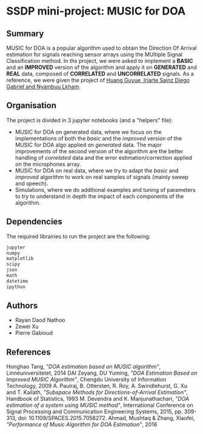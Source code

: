 # SSDP mini-project: MUSIC for DOA

## Summary

MUSIC for DOA is a popular algorithm used to obtain the Direction Of Arrival estimation for signals reaching sensor arrays using the MUltiple Signal Classification method. In ths project, we were asked to implement a **BASIC** and an **IMPROVED** version of the algorithm and apply it on **GENERATED** and **REAL** data, composed of **CORRELATED** and **UNCORRELATED** signals.
As a reference, we were given the project of [Huang Guyue, Iriarte Sainz Diego Gabriel and Nyambuu Lkham](https://github.com/rayandaod/SSDP_mini-project/tree/master/DOA_final).

## Organisation

The project is divided in 3 jupyter notebooks (and a "helpers" file):
- MUSIC for DOA on generated data, where we focus on the implementations of both the *basic* and the *improved* version of the MUSIC for DOA algo applied on *generated* data. The major improvements of the second version of the algorithm are the better handling of *correlated* data and the error estimation/correction applied on the microphones array.
- MUSIC for DOA on real data, where we try to adapt the *basic* and *improved* algorithm to work on real samples of signals (mainly sweep and speech).
- Simulations, where we do additional examples and tuning of parameters to try to understand in depth the impact of each components of the algorithm.

## Dependencies

The required librairies to run the project are the following:

```bash
jupyter
numpy
matplotlib
scipy
json
math
datetime
ipython 
```

## Authors

- Rayan Daod Nathoo
- Zewei Xu
- Pierre Gabioud

## References

Honghao Tang, <em>"DOA estimation based on MUSIC algorithm"</em>, Linnéuniversitetet, 2014
DAI Zeyang, DU Yuming, <em>"DOA Estimation Based on Improved MUSIC Algorithm"</em>, Chengdu University of Information Technology, 2009
A. Paulraj, B. Ottersten, R. Roy, A. Swindlehurst, G. Xu and T. Kailath, <em>"Subspace Methods for Directions-of-Arrival Estimation"</em>, Handbook of Statistics, 1993
M. Devendra and K. Manjunathachari, <em>"DOA estimation of a system using MUSIC method"</em>, International Conference on Signal Processing and Communication Engineering Systems, 2015, pp. 309-313, doi: 10.1109/SPACES.2015.7058272.
Ahmad, Mushtaq & Zhang, Xiaofei, <em>"Performance of Music Algorithm for DOA Estimation"</em>, 2016

